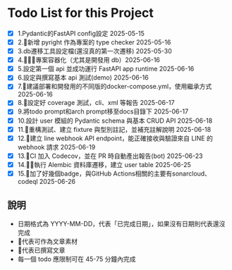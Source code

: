 # Todo List for this Project

- [x] 1.Pydantic的FastAPI config設定 2025-05-15
- [x] 2.🧃新增 pyright 作為專案的 type checker 2025-05-16
- [x] 3.db遷移工具設定檔(還沒真的第一次遷移) 2025-05-30
- [x] 4.🍎🍎🍎專案容器化（尤其是開發用 db）2025-06-16
- [x] 5.設定第一個 api 並成功運行 FastAPI app runtime 2025-06-16
- [x] 6.設定與撰寫基本 api 測試(demo) 2025-06-16
- [x] 7.🍎建議部署和開發用的不同版的docker-compose.yml，使用繼承方式 2025-06-16
- [x] 8.🍎設定好 coverage 測試，cli、xml 等報告 2025-06-17
- [x] 9.將todo prompt和arch prompt移至docs目錄下 2025-06-17
- [x] 10.設計 user 模組的 Pydantic schema 與基本 CRUD API 2025-06-18
- [x] 11.🍎重構測試、建立 fixture 與型別註記，並補充註解說明 2025-06-18
- [x] 12.🍏建立 line webhook API endpoint，能正確接收與驗證來自 LINE 的 webhook 請求 2025-06-19
- [x] 13.🍎CI 加入 Codecov，並在 PR 時自動產出報告(bot) 2025-06-23
- [x] 14.🍎🍎執行 Alembic 資料庫遷移，建立 user table 2025-06-25
- [x] 15.🍎加了好幾個badge，與GitHub Actions相關的主要有sonarcloud、codeql 2025-06-26

## 說明

- 日期格式為 YYYY-MM-DD，代表「已完成日期」，如果沒有日期則代表還沒完成
- 🍎代表可作為文章素材
- 🧃代表已撰寫文章
- 每一個 todo 應限制可在 45-75 分鐘內完成

